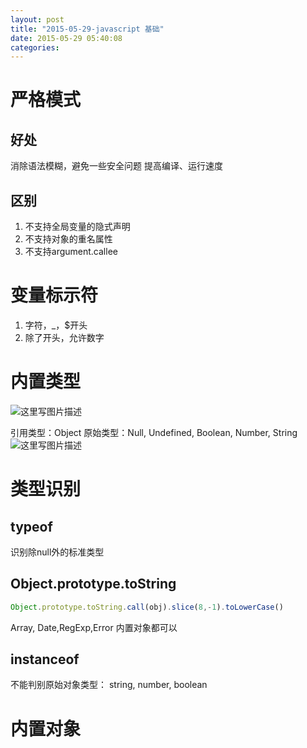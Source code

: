 ```yaml
---
layout: post
title: "2015-05-29-javascript 基础"
date: 2015-05-29 05:40:08
categories: 
---
```

# 严格模式
## 好处
消除语法模糊，避免一些安全问题
提高编译、运行速度
## 区别
1. 不支持全局变量的隐式声明
2. 不支持对象的重名属性
3. 不支持argument.callee

# 变量标示符
1. 字符，_，$开头
2. 除了开头，允许数字

# 内置类型
![这里写图片描述](http://img.blog.csdn.net/20150529162811847)

引用类型：Object
原始类型：Null, Undefined, Boolean, Number, String
![这里写图片描述](http://img.blog.csdn.net/20150529163157783)

# 类型识别
## typeof
识别除null外的标准类型
## Object.prototype.toString
```javascript
Object.prototype.toString.call(obj).slice(8,-1).toLowerCase()
```
Array, Date,RegExp,Error 内置对象都可以
## instanceof
不能判别原始对象类型： string, number, boolean

# 内置对象